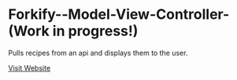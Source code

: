 # Forkify--Model-View-Controller- (Work in progress!)
Pulls recipes from an api and displays them to the user.

[Visit Website](https://forkify-model-view-controller.vercel.app)

